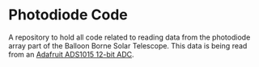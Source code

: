 # Photodiode Code
A repository to hold all code related to reading data from the photodiode array part of the Balloon Borne Solar Telescope. This data is being read from an [Adafruit ADS1015 12-bit ADC](https://www.adafruit.com/product/1083).